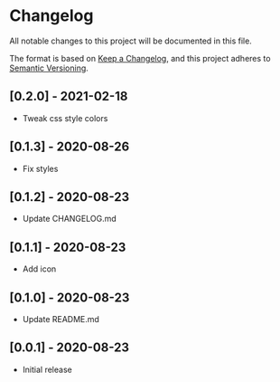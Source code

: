 # Changelog

All notable changes to this project will be documented in this file.

The format is based on [Keep a Changelog](https://keepachangelog.com/en/1.0.0/),
and this project adheres to [Semantic Versioning](https://semver.org/spec/v2.0.0.html).

## [0.2.0] - 2021-02-18
- Tweak css style colors

## [0.1.3] - 2020-08-26

- Fix styles

## [0.1.2] - 2020-08-23

- Update CHANGELOG.md

## [0.1.1] - 2020-08-23

- Add icon

## [0.1.0] - 2020-08-23

- Update README.md

## [0.0.1] - 2020-08-23

- Initial release
